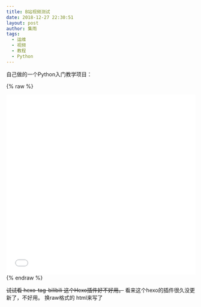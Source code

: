 ```yaml
---
title: B站视频测试
date: 2018-12-27 22:30:51
layout: post
author: 集雨
tags:
  - 运维
  - 视频
  - 教程
  - Python
---
```


自己做的一个Python入门教学项目：

{% raw %}
<iframe src="//player.bilibili.com/player.html?aid=31633039&cid=55315882&page=1" width="100%" height="480" scrolling="no" border="0" frameborder="no" framespacing="0" allowfullscreen="true"></iframe>
{% endraw %}

~~试试看 hexo-tag-bilibili 这个Hexo插件好不好用。~~
看来这个hexo的插件很久没更新了，不好用。
换raw格式的 html来写了
